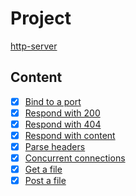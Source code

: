 # Project

[http-server](https://app.codecrafters.io/courses/http-server)

## Content

- [x] [Bind to a port](https://app.codecrafters.io/courses/http-server/stages/1)
- [x] [Respond with 200](https://app.codecrafters.io/courses/http-server/stages/2)
- [x] [Respond with 404](https://app.codecrafters.io/courses/http-server/stages/3)
- [x] [Respond with content](https://app.codecrafters.io/courses/http-server/stages/4)
- [x] [Parse headers](https://app.codecrafters.io/courses/http-server/stages/5)
- [x] [Concurrent connections](https://app.codecrafters.io/courses/http-server/stages/6)
- [x] [Get a file](https://app.codecrafters.io/courses/http-server/stages/7)
- [x] [Post a file](https://app.codecrafters.io/courses/http-server/stages/8)

